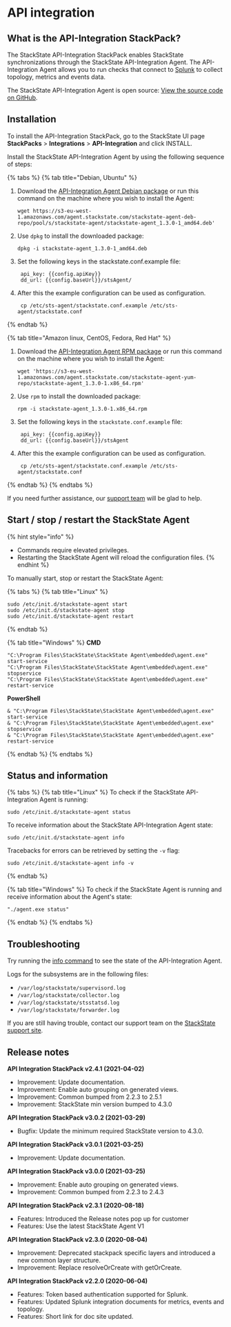 # API integration

## What is the API-Integration StackPack?

The StackState API-Integration StackPack enables StackState synchronizations through the StackState API-Integration Agent. The API-Integration Agent allows you to run checks that connect to [Splunk](/stackpacks/integrations/splunk/splunk_stackpack.md) to collect topology, metrics and events data.

The StackState API-Integration Agent is open source: [View the source code on GitHub](https://github.com/StackVista/sts-agent).

## Installation

To install the API-Integration StackPack, go to the StackState UI page **StackPacks** > **Integrations** > **API-Integration** and click INSTALL.

Install the StackState API-Integration Agent by using the following sequence of steps:

{% tabs %}
{% tab title="Debian, Ubuntu" %}
1. Download the [API-Integration Agent Debian package](https://l.stackstate.com/stackstate-agent-1-deb-latest) or run this command on the machine where you wish to install the Agent:

   ```text
   wget https://s3-eu-west-1.amazonaws.com/agent.stackstate.com/stackstate-agent-deb-repo/pool/s/stackstate-agent/stackstate-agent_1.3.0-1_amd64.deb'
   ```

2. Use `dpkg` to install the downloaded package:

   ```text
   dpkg -i stackstate-agent_1.3.0-1_amd64.deb
   ```

3. Set the following keys in the stackstate.conf.example file:

   ```text
    api_key: {{config.apiKey}}
    dd_url: {{config.baseUrl}}/stsAgent/
   ```

4. After this the example configuration can be used as configuration.

   ```text
    cp /etc/sts-agent/stackstate.conf.example /etc/sts-agent/stackstate.conf
   ```
{% endtab %}

{% tab title="Amazon linux, CentOS, Fedora, Red Hat" %}
1. Download the [API-Integration Agent RPM package](https://l.stackstate.com/stackstate-agent-1-rpm-latest) or run this command on the machine where you wish to install the Agent:

   ```text
   wget 'https://s3-eu-west-1.amazonaws.com/agent.stackstate.com/stackstate-agent-yum-repo/stackstate-agent_1.3.0-1.x86_64.rpm'
   ```

2. Use `rpm` to install the downloaded package:

   ```text
   rpm -i stackstate-agent_1.3.0-1.x86_64.rpm
   ```

3. Set the following keys in the `stackstate.conf.example` file:

   ```text
    api_key: {{config.apiKey}}
    dd_url: {{config.baseUrl}}/stsAgent
   ```

4. After this the example configuration can be used as configuration.

   ```text
    cp /etc/sts-agent/stackstate.conf.example /etc/sts-agent/stackstate.conf
   ```
{% endtab %}
{% endtabs %}

If you need further assistance, our [support team](https://support.stackstate.com/hc/en-us) will be glad to help.


## Start / stop / restart the StackState Agent

{% hint style="info" %}
* Commands require elevated privileges.
* Restarting the StackState Agent will reload the configuration files.
{% endhint %}

To manually start, stop or restart the StackState Agent:

{% tabs %}
{% tab title="Linux" %}
```text
sudo /etc/init.d/stackstate-agent start
sudo /etc/init.d/stackstate-agent stop
sudo /etc/init.d/stackstate-agent restart
```
{% endtab %}

{% tab title="Windows" %}
**CMD**

```text
"C:\Program Files\StackState\StackState Agent\embedded\agent.exe" start-service
"C:\Program Files\StackState\StackState Agent\embedded\agent.exe" stopservice
"C:\Program Files\StackState\StackState Agent\embedded\agent.exe" restart-service
```

**PowerShell**

```text
& "C:\Program Files\StackState\StackState Agent\embedded\agent.exe" start-service
& "C:\Program Files\StackState\StackState Agent\embedded\agent.exe" stopservice
& "C:\Program Files\StackState\StackState Agent\embedded\agent.exe" restart-service
```
{% endtab %}
{% endtabs %}

## Status and information

{% tabs %}
{% tab title="Linux" %}
To check if the StackState API-Integration Agent is running:

```text
sudo /etc/init.d/stackstate-agent status
```

To receive information about the StackState API-Integration Agent state:

```
sudo /etc/init.d/stackstate-agent info
```

Tracebacks for errors can be retrieved by setting the `-v` flag:

```text
sudo /etc/init.d/stackstate-agent info -v
```
{% endtab %}

{% tab title="Windows" %}
To check if the StackState Agent is running and receive information about the Agent's state:

```text
"./agent.exe status"
```
{% endtab %}
{% endtabs %}

## Troubleshooting

Try running the [info command](#status-and-information) to see the state of the API-Integration Agent.

Logs for the subsystems are in the following files:

- `/var/log/stackstate/supervisord.log`
- `/var/log/stackstate/collector.log`
- `/var/log/stackstate/stsstatsd.log`
- `/var/log/stackstate/forwarder.log`

If you are still having trouble, contact our support team on the [StackState support site](http://support.stackstate.com/).

## Release notes

**API Integration StackPack v2.4.1 \(2021-04-02\)**

* Improvement: Update documentation.
* Improvement: Enable auto grouping on generated views.
* Improvement: Common bumped from 2.2.3 to 2.5.1
* Improvement: StackState min version bumped to 4.3.0

**API Integration StackPack v3.0.2 \(2021-03-29\)**

* Bugfix: Update the minimum required StackState version to 4.3.0.

**API Integration StackPack v3.0.1 \(2021-03-25\)**

* Improvement: Update documentation.

**API Integration StackPack v3.0.0 \(2021-03-25\)**

* Improvement: Enable auto grouping on generated views.
* Improvement: Common bumped from 2.2.3 to 2.4.3

**API Integration StackPack v2.3.1 \(2020-08-18\)**

* Features: Introduced the Release notes pop up for customer
* Features: Use the latest StackState Agent V1

**API Integration StackPack v2.3.0 \(2020-08-04\)**

* Improvement: Deprecated stackpack specific layers and introduced a new common layer structure.
* Improvement: Replace resolveOrCreate with getOrCreate.

**API Integration StackPack v2.2.0 \(2020-06-04\)**

* Features: Token based authentication supported for Splunk.
* Features: Updated Splunk integration documents for metrics, events and topology.
* Features: Short link for doc site updated.

